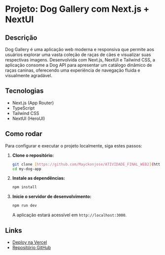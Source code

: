 # Projeto: Dog Gallery com Next.js + NextUI

## Descrição
Dog Gallery é uma aplicação web moderna e responsiva que permite aos usuários explorar uma vasta coleção de raças de cães e visualizar suas respectivas imagens. Desenvolvida com Next.js, NextUI e Tailwind CSS, a aplicação consome a Dog API para apresentar um catálogo dinâmico de raças caninas, oferecendo uma experiência de navegação fluida e visualmente agradável.

## Tecnologias
- Next.js (App Router)
- TypeScript
- Tailwind CSS
- NextUI (HeroUI)

## Como rodar
Para configurar e executar o projeto localmente, siga estes passos:

1.  **Clone o repositório:**
    ```bash
    git clone [https://github.com/Mayckonjose/ATIVIDADE_FINAL_WEB2](https://github.com/Mayckonjose/ATIVIDADE_FINAL_WEB2)
    cd my-dog-app
    ```
2.  **Instale as dependências:**
    ```bash
    npm install
    ```
3.  **Inicie o servidor de desenvolvimento:**
    ```bash
    npm run dev
    ```
    A aplicação estará acessível em `http://localhost:3000`.

## Links
- [Deploy na Vercel](https://atividade-final-web-2.vercel.app/)
- [Repositório GitHub](https://github.com/Mayckonjose/ATIVIDADE_FINAL_WEB2)
